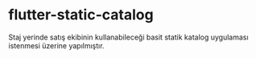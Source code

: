 # flutter-static-catalog

Staj yerinde satış ekibinin kullanabileceği basit statik katalog uygulaması istenmesi üzerine yapılmıştır.
